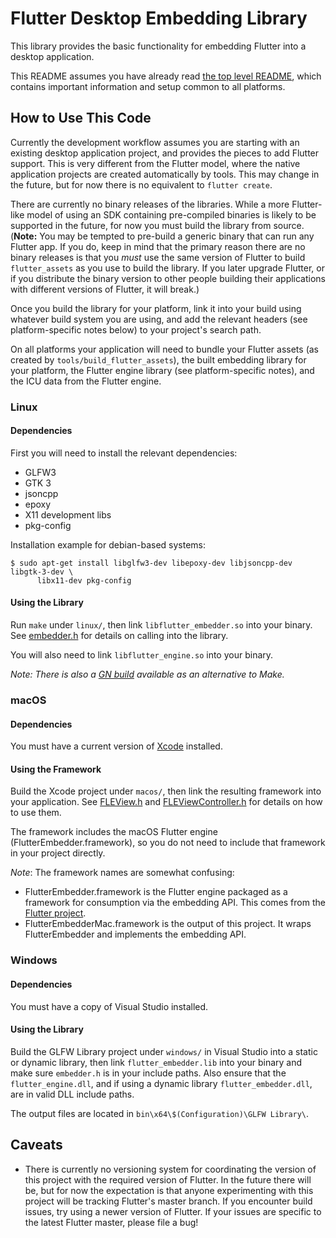 # Flutter Desktop Embedding Library

This library provides the basic functionality for embedding Flutter into a
desktop application.

This README assumes you have already read [the top level README](../README.md),
which contains important information and setup common to all platforms.

## How to Use This Code

Currently the development workflow assumes you are starting with an existing
desktop application project, and provides the pieces to add Flutter support.
This is very different from the Flutter model, where the native application
projects are created automatically by tools. This may change in the future, but
for now there is no equivalent to `flutter create`.

There are currently no binary releases of the libraries. While a more
Flutter-like model of using an SDK containing pre-compiled binaries is likely
to be supported in the future, for now you must build the library from source.
(**Note:** You may be tempted to pre-build a generic binary that can run any
Flutter app. If you do, keep in mind that the primary reason there are no
binary releases is that you *must* use the same version of Flutter to build
`flutter_assets` as you use to build the library. If you later upgrade Flutter,
or if you distribute the binary version to other people building their
applications with different versions of Flutter, it will break.)

Once you build the library for your platform, link it into your build using
whatever build system you are using, and add the relevant headers (see
platform-specific notes below) to your project's search path.

On all platforms your application will need to bundle your Flutter assets
(as created by `tools/build_flutter_assets`), the built embedding library for
your platform, the Flutter engine library (see platform-specific notes), and
the ICU data from the Flutter engine.

### Linux

#### Dependencies

First you will need to install the relevant dependencies:
*   GLFW3
*   GTK 3
*   jsoncpp
*   epoxy
*   X11 development libs
*   pkg-config

Installation example for debian-based systems:

```
$ sudo apt-get install libglfw3-dev libepoxy-dev libjsoncpp-dev libgtk-3-dev \
      libx11-dev pkg-config
```

#### Using the Library

Run `make` under `linux/`, then link `libflutter_embedder.so` into your
binary. See [embedder.h](include/flutter_desktop_embedding/glfw/embedder.h)
for details on calling into the library.

You will also need to link `libflutter_engine.so` into your binary.

_Note: There is also a [GN build](GN.md) available as an alternative to Make._

### macOS

#### Dependencies

You must have a current version of [Xcode](https://developer.apple.com/xcode/)
installed.

#### Using the Framework

Build the Xcode project under `macos/`, then link the resulting framework
into your application. See [FLEView.h](macos/FLEView.h) and
[FLEViewController.h](macos/FLEViewController.h)
for details on how to use them.

The framework includes the macOS Flutter engine (FlutterEmbedder.framework),
so you do not need to include that framework in your project directly.

*Note*: The framework names are somewhat confusing:
* FlutterEmbedder.framework is the Flutter engine packaged as a framework for
  consumption via the embedding API. This comes from the
  [Flutter project](https://github.com/flutter/flutter).
* FlutterEmbedderMac.framework is the output of this project. It wraps
  FlutterEmbedder and implements the embedding API.

### Windows

#### Dependencies

You must have a copy of Visual Studio installed.

#### Using the Library

Build the GLFW Library project under `windows/` in Visual Studio into a static
or dynamic library, then link `flutter_embedder.lib` into your binary and make
sure `embedder.h` is in your include paths. Also ensure that the
`flutter_engine.dll`, and if using a dynamic library
`flutter_embedder.dll`, are in valid DLL include paths.

The output files are located in `bin\x64\$(Configuration)\GLFW Library\`.

## Caveats

* There is currently no versioning system for coordinating the version
  of this project with the required version of Flutter. In the future there will
  be, but for now the expectation is that anyone experimenting with this project
  will be tracking Flutter's master branch. If you encounter build issues, try
  using a newer version of Flutter. If your issues are specific to the latest
  Flutter master, please file a bug!
